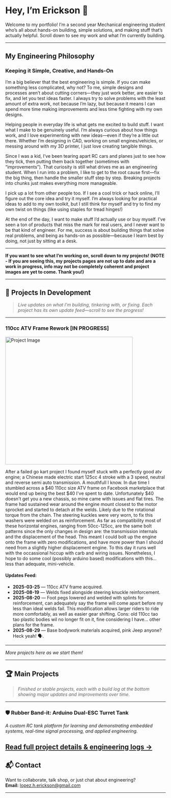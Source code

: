 # Hey, I’m Erickson 👋

Welcome to my portfolio! I’m a second year Mechanical engineering student who’s all about hands-on building, simple solutions, and making stuff that’s actually helpful. Scroll down to see my work and what I’m currently building.

---

## My Engineering Philosophy

### Keeping it Simple, Creative, and Hands-On

I’m a big believer that the best engineering is simple. If you can make something less complicated, why not? To me, simple designs and processes aren’t about cutting corners—they just work better, are easier to fix, and let you test ideas faster. I always try to solve problems with the least amount of extra work, not because I’m lazy, but because it means I can spend more time making improvements and less time fighting with my own designs.

Helping people in everyday life is what gets me excited to build stuff. I want what I make to be genuinely useful. I’m always curious about how things work, and I love experimenting with new ideas—even if they’re a little out there. Whether I’m designing in CAD, working on small engines/vehicles, or messing around with my 3D printer, I just love creating tangible things.

Since I was a kid, I’ve been tearing apart RC cars and planes just to see how they tick, then putting them back together (sometimes with “improvements”). That curiosity is still what drives me as an engineering student. When I run into a problem, I like to get to the root cause first—fix the big thing, then handle the smaller stuff step by step. Breaking projects into chunks just makes everything more manageable.

I pick up a lot from other people too. If I see a cool trick or hack online, I’ll figure out the core idea and try it myself. I’m always looking for practical ideas to add to my own toolkit, but I still think for myself and try to find my own twist on things (like using staples for tread hinges!)

At the end of the day, I want to make stuff I’d actually use or buy myself. I’ve seen a ton of products that miss the mark for real users, and I never want to be that kind of engineer. For me, success is about building things that solve real problems, and being as hands-on as possible—because I learn best by doing, not just by sitting at a desk.

---

**If you want to see what I’m working on, scroll down to my projects! (NOTE - If you are seeing this, my projects pages are not up to date and are a work in progress, info may not be completely coherent and project images are yet to come. Thank you!)**

---

## 🚧 Projects In Development

> _Live updates on what I’m building, tinkering with, or fixing. Each project has its own update feed—scroll to see the progress!_

---

### 110cc ATV Frame Rework [IN PROGRESS]

<img src="https://raw.githubusercontent.com/Erickson-Lopez/Engineering-Portfolio/5ff9ce760a15c3b2cbd4ceb4896162287b793aea/assets/README/IMG_2159.jpeg" alt="Project Image" width="400"/>

After a failed go kart project I found myself stuck with a perfectly good atv engine; a Chinese made electric start 125cc 4 stroke with a 3 speed, neutral and reverse semi auto transmission. A mouthfull I know. In due time I stumbled across a $40 110cc size ATV frame on Facebook marketplace that would end up being the best $40 I've spent to date. Unfortunately $40 doesn't get you a new chassis, so mine came with issues and flat tires. The frame had sustained wear around the engine mount closest to the motor sprocket and started to detach at the welds. Likely due to the rotational torque from the chain. The steering kuckles were very worn, to fix this washers were welded on as reinforcement. As far as compatibility most of these horizontal engines, ranging from 50cc-125cc, are the same bolt patterns since the only changes in design are: the transmission internals and the displacement of the head. This meant I could bolt up the engine onto the frame with zero modifications, and have more power than I should need from a slightly higher displacement engine. To this day it runs well with the occassional hiccup with carb and wiring issues. Nonetheless, I hope to do some cool (possibly arduino based) modifications with this... less than adequate, mini-vehicle.

#### Updates Feed:
- **2025-03-25** — 110cc ATV frame acquired.
- **2025-08-19** — Welds fixed alongside steering knuckle reinforcement.   
- **2025-08-20** — Foot pegs lowered and welded with splints for reinforcement, can adequately say the frame will come apart before my less than ideal welds fail. This modification allows larger riders to ride more comfortably, as well as easier gear shifting. Cons: old 110cc tao tao plastic bodies wil no longer fit on it, fine considering I have... other plans for the frame.
- **2025-08-29** — Base bodywork materials acquired, pink Jeep anyone? Heck yeah! 🗣️.  
---

_More projects here as we start them!_

---

## 🏆 Main Projects

> _Finished or stable projects, each with a build log at the bottom showing major updates and improvements over time._

---
### 🛡️ Rubber Band-it: Arduino Dual-ESC Turret Tank

_A custom RC tank platform for learning and demonstrating embedded systems, real-time signal processing, and applied engineering._

[Read full project details & engineering logs →](./Rubber-Band-it.md)
---

## 📬 Contact

Want to collaborate, talk shop, or just chat about engineering?  
**Email:** lopez.h.erickson@gmail.com

---

